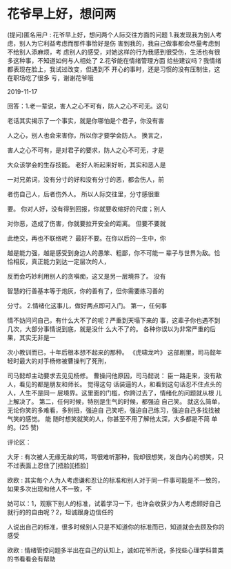 # 花爷早上好，想问两

(提问)匿名用户 : 花爷早上好，想问两个人际交往方面的问题 1.我发现我为别人考虑，别人为它利益考虑而那件事恰好是伤 害到我的，我自己做事都会尽量考虑到不给别人添麻烦，考 虑别人的感受，对她这样的行为我感到很受伤，生活也有很 多这种事，不知道如何与人相处了 2.花爷能在情绪管理方面 给些建议吗？我情绪都表现在脸上，我试过改变，但遇到不 开心的事时，还是习惯的没有压制住，这在职场吃了很多 亏，谢谢花爷哦

2019-11-17

回答：1.老一辈说，害人之心不可有，防人之心不可无。这句

老话其实揭示了一个事实，就是你哪怕是个君子，你没有害

人之心，别人也会来害你，所以你才要学会防人。 换言之，

害人之心不可有，是对君子的要求，防人之心不可无，才是

大众该学会的生存技能。 老好人听起来好听，其实和恶人是

一对兄弟词，没有分寸的好和没有分寸的恶，都会伤人，前

者伤自己人，后者伤外人。 所以人际交往里，分寸感很重

要。 你对人好，没有得到回报，你就要收缩好的尺度；别人

对你恶，造成了伤害，你就要拉开安全的距离。 但要不要就

此绝交，再也不联络呢？ 最好不要。在你以后的一生中，你

越是能力强，越是感受到身边人的愚笨、粗鄙，你不可能一 辈子与世界为敌。恰恰相反，真正能力到达一定层次的人，

反而会巧妙利用别人的贪嗔痴，这又是另一层境界了。 没有

智慧的行善基本等于炮灰，你的善有了，但你需要练习善的

分寸。 2.情绪化这事儿，做好两点即可入门。 第一，任何事

情不妨问问自己，有什么大不了的呢？严重到天塌下来的 事，这辈子你也遇不到几次，大部分事情说到底，就是没什 么大不了的。 各种你误以为非常严重的后果，其实无非是一

次小教训而已，十年后根本想不起来的那种。 《虎啸龙吟》 这部剧里，司马懿年轻时最大的对手杨修被曹操判了死刑，

司马懿却主动要求去见见杨修。 曹操问他原因，司马懿说： 臣一路走来，没有敌人，看见的都是朋友和师长。 觉得这句 话装逼的人，和看到这句话忍不住点头的人，人生不是同一 层境界。这里面的门槛，你跨过去了，情绪化的问题就从根 儿上解决了。 第二，任何时候，特别是生气的时候，都强迫 自己笑。 就这么简单，无论你笑的多难看，多别扭，强迫自 己笑吧，强迫自己练习，强迫自己多找找被气笑的感觉。 能 随时想笑就笑的人，你甚至不用了解他太深，大多都是不简 单的。(25 赞)

评论区：

大牙 : 有次被人无缘无故的骂，骂很难听那种，我却很想笑，发自内心的想笑，只不过表面上忍住了[捂脸][捂脸]

欧欧 : 其实每个人为人考虑谦和忍让的标准和别人对于同一件事可能是不一致的，如果多次出现和他人不一致，不

妨可以：1，观察下别人的标准，试着学习一下，也许会收获少为人考虑顾好自己就行的的自由呢？2，坦诚跟身边信任的

人说出自己的标准，很多时候别人只是不知道你的标准而已，知道就会去顾及你的感受

欧欧 : 情绪管控问题多半出在自己的认知上，诚如花爷所说，多找些心理学科普类的书看看会有帮助